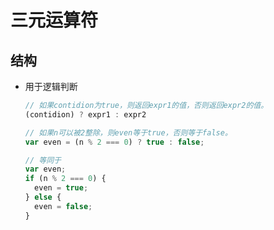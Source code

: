 # 三元运算符

## 结构

*   用于逻辑判断

    ```javascript
    // 如果contidion为true，则返回expr1的值，否则返回expr2的值。
    (contidion) ? expr1 : expr2
    ```

    ```javascript
    // 如果n可以被2整除，则even等于true，否则等于false。
    var even = (n % 2 === 0) ? true : false;

    // 等同于
    var even;
    if (n % 2 === 0) {
      even = true;
    } else {
      even = false;
    }
    ```
